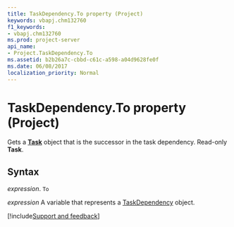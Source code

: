 ```yaml
---
title: TaskDependency.To property (Project)
keywords: vbapj.chm132760
f1_keywords:
- vbapj.chm132760
ms.prod: project-server
api_name:
- Project.TaskDependency.To
ms.assetid: b2b26a7c-cbbd-c61c-a598-a04d9628fe0f
ms.date: 06/08/2017
localization_priority: Normal
---
```



# TaskDependency.To property (Project)

Gets a  **[Task](Project.Task.md)** object that is the successor in the task dependency. Read-only **Task**.


## Syntax

_expression_. `To`

_expression_ A variable that represents a [TaskDependency](./Project.TaskDependency.md) object.

[!include[Support and feedback](~/includes/feedback-boilerplate.md)]